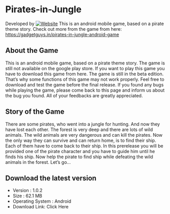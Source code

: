 # Pirates-in-Jungle 
Developed by [![Website](https://img.shields.io/website?label=gadgetguys.in&style=for-the-badge&url=https%3A%2F%2Fgadgetguys.in)](https://gadgetguys.in)
This is an android mobile game, based on a pirate theme story. Check out more from the game from here: https://gadgetguys.in/pirates-in-jungle-android-game

## About the Game
This is an android mobile game, based on a pirate theme story. The game is still not available on the google play store. If you want to play this game you have to download this game from here. The game is still in the beta edition. That’s why some functions of this game may not work properly. Feel free to download and test the game before the final release. If you found any bugs while playing the game, please come back to this page and inform us about the bug you found. All of your feedbacks are greatly appreciated.

## Story of the Game
There are some pirates, who went into a jungle for hunting. And now they have lost each other. The forest is very deep and there are lots of wild animals. The wild animals are very dangerous and can kill the pirates. Now the only way they can survive and can return home, is to find their ship. Each of them have to come back to their ship. In this prerelease you will be provided one of the pirate character and you have to guide him until he finds his ship. Now help the pirate to find ship while defeating the wild animals in the forest. Let’s go…

## Download the latest version
- Version : 1.0.2
- Size : 62.1 MB
- Operating System : Android
- Download Link: Click Here

[website]: https://gadgetguys.in
